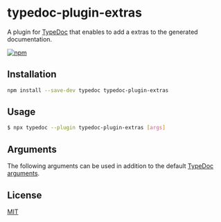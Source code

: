 # typedoc-plugin-extras

A plugin for [TypeDoc](https://github.com/TypeStrong/typedoc) that enables to add a extras to the generated documentation.

[![npm](https://img.shields.io/npm/v/typedoc-plugin-extras.svg)](https://www.npmjs.com/package/typedoc-plugin-extras)

## Installation

```bash
npm install --save-dev typedoc typedoc-plugin-extras
```

## Usage

```bash
$ npx typedoc --plugin typedoc-plugin-extras [args]
```

## Arguments

The following arguments can be used in addition to the default [TypeDoc arguments](https://github.com/TypeStrong/typedoc#arguments).

## License

[MIT](https://github.com/Drarig29/typedoc-plugin-extras/blob/master/LICENSE)
